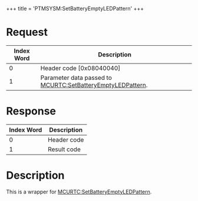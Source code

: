 +++
title = 'PTMSYSM:SetBatteryEmptyLEDPattern'
+++

# Request

| Index Word | Description                                                                                               |
|------------|-----------------------------------------------------------------------------------------------------------|
| 0          | Header code \[0x08040040\]                                                                                |
| 1          | Parameter data passed to [MCURTC:SetBatteryEmptyLEDPattern](MCURTC:SetBatteryEmptyLEDPattern "wikilink"). |

# Response

| Index Word | Description |
|------------|-------------|
| 0          | Header code |
| 1          | Result code |

# Description

This is a wrapper for
[MCURTC:SetBatteryEmptyLEDPattern](MCURTC:SetBatteryEmptyLEDPattern "wikilink").
